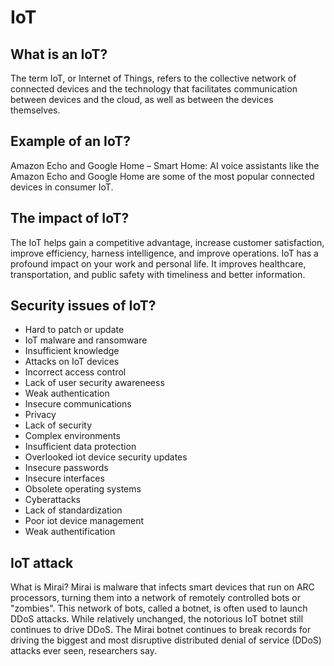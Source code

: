 # IoT

## What is an IoT?

The term IoT, or Internet of Things, refers to the collective network of connected devices and the technology that facilitates communication between devices and the cloud, as well as between the devices themselves.

## Example of an IoT?

Amazon Echo and Google Home – Smart Home: AI voice assistants like the Amazon Echo and Google Home are some of the most popular connected devices in consumer IoT.

## The impact of IoT?

The IoT helps gain a competitive advantage, increase customer satisfaction, improve efficiency, harness intelligence, and improve operations. IoT has a profound impact on your work and personal life. It improves healthcare, transportation, and public safety with timeliness and better information.

## Security issues of IoT?

- Hard to patch or update
- IoT malware and ransomware
- Insufficient knowledge
- Attacks on IoT devices
- Incorrect access control
- Lack of user security awareneess
- Weak authentication
- Insecure communications
- Privacy
- Lack of security
- Complex environments
- Insufficient data protection
- Overlooked iot device security updates
- Insecure passwords
- Insecure interfaces
- Obsolete operating systems
- Cyberattacks
- Lack of standardization
- Poor iot device management
- Weak authentification

## IoT attack

What is Mirai? Mirai is malware that infects smart devices that run on ARC processors, turning them into a network of remotely controlled bots or "zombies". This network of bots, called a botnet, is often used to launch DDoS attacks. While relatively unchanged, the notorious IoT botnet still continues to drive DDoS. The Mirai botnet continues to break records for driving the biggest and most disruptive distributed denial of service (DDoS) attacks ever seen, researchers say.
